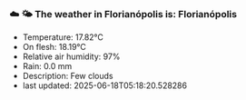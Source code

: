 ### ☁️ 🌤️  The weather in Florianópolis is: Florianópolis

- Temperature: 17.82°C
- On flesh: 18.19°C
- Relative air humidity: 97%
- Rain: 0.0 mm
- Description: Few clouds
- last updated: 2025-06-18T05:18:20.528286
